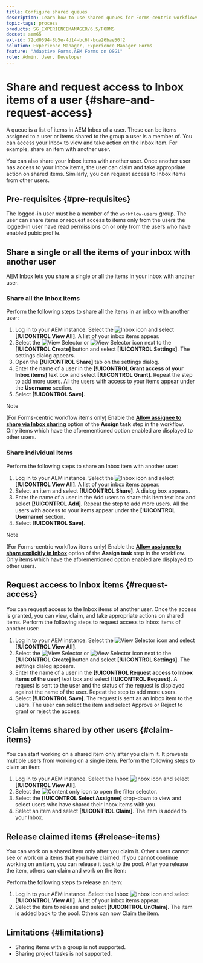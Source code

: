 ```yaml
---
title: Configure shared queues
description: Learn how to use shared queues for Forms-centric workflows on AEM Forms on OSGi.
topic-tags: process
products: SG_EXPERIENCEMANAGER/6.5/FORMS
docset: aem65
exl-id: 72cd0594-8b5e-4d14-bc6f-bca26bae50f2
solution: Experience Manager, Experience Manager Forms
feature: "Adaptive Forms,AEM Forms on OSGi"
role: Admin, User, Developer
---
```

# Share and request access to Inbox items of a user {#share-and-request-access}

A queue is a list of items in AEM Inbox of a user. These can be items assigned to a user or items shared to the group a user is a member of. You can access your Inbox to view and take action on the Inbox item. For example, share an item with another user.

You can also share your Inbox items with another user. Once another user has access to your Inbox items, the user can claim and take appropriate action on shared items. Similarly, you can request access to Inbox items from other users.

## Pre-requisites {#pre-requisites}

The logged-in user must be a member of the `workflow-users` group. The user can share items or request access to items only from the users the logged-in user have read permissions on or only from the users who have enabled pubic profile.

## Share a single or all the items of your inbox with another user

AEM Inbox lets you share a single or all the items in your inbox with another user.

### Share all the inbox items

Perform the following steps to share all the items in an inbox with another user:

1. Log in to your AEM instance. Select the ![Inbox](assets/bell.svg) icon and select **[!UICONTROL View All]**. A list of your inbox items appear.
1. Select the ![View Selector](assets/viewlist.svg) or ![View Selector](assets/calendar.svg) icon next to the **[!UICONTROL Create]** button and select **[!UICONTROL Settings]**. The settings dialog appears.
1. Open the **[!UICONTROL Share]** tab on the settings dialog.
1. Enter the name of a user in the **[!UICONTROL Grant access of your Inbox items]** text box and select **[!UICONTROL Grant]**. Repeat the step to add more users. All the users with access to your items appear under the **Username** section.
1. Select **[!UICONTROL Save]**.

>[!NOTE]
>
>(For Forms-centric workflow items only) Enable the **[Allow assignee to share via Inbox sharing](aem-forms-workflow-step-reference.md)** option of the **Assign task** step in the workflow. Only items which have the aforementioned option enabled are displayed to other users.

### Share individual items

Perform the following steps to share an Inbox item with another user:

1. Log in to your AEM instance. Select the ![Inbox](assets/bell.svg) icon and select **[!UICONTROL View All]**. A list of your inbox items appear.
1. Select an item and select **[!UICONTROL Share]**. A dialog box appears.
1. Enter the name of a user in the Add users to share this item text box and select **[!UICONTROL Add]**. Repeat the step to add more users. All the users with access to your items appear under the **[!UICONTROL Username]** section.
1. Select **[!UICONTROL Save]**.


>[!NOTE]
>
>(For Forms-centric workflow items only) Enable the **[Allow assignee to share explicitly in Inbox](aem-forms-workflow-step-reference.md)** option of the **Assign task** step in the workflow. Only items which have the aforementioned option enabled are displayed to other users.

## Request access to Inbox items {#request-access}

You can request access to the Inbox items of another user. Once the access is granted, you can view, claim, and take appropriate actions on shared items. Perform the following steps to request access to Inbox items of another user:

1. Log in to your AEM instance. Select the ![View Selector](assets/bell.svg) icon and select **[!UICONTROL View All]**.
1. Select the ![View Selector](assets/viewlist.svg) or ![View Selector](assets/calendar.svg) icon next to the **[!UICONTROL Create]** button and select **[!UICONTROL Settings]**. The settings dialog appears.
1. Enter the name of a user in the **[!UICONTROL Request access to Inbox items of the user]** text box and select **[!UICONTROL Request]**. A request is sent to the user and the status of the request is displayed against the name of the user. Repeat the step to add more users.
1. Select **[!UICONTROL Save]**. The request is sent as an Inbox item to the users. The user can select the item and select Approve or Reject to grant or reject the access.  


## Claim items shared by other users {#claim-items}

You can start working on a shared item only after you claim it. It prevents multiple users from working on a single item. Perform the following steps to claim an item:

1. Log in to your AEM instance. Select the Inbox ![Inbox](assets/bell.svg) icon and select **[!UICONTROL View All]**.
1. Select the ![Content only](assets/railleft.svg) icon to open the filter selector.
1. Select the **[!UICONTROL Select Assignee]** drop-down to view and select users who have shared their Inbox items with you.
1. Select an item and select **[!UICONTROL Claim]**. The item is added to your Inbox.

## Release claimed items {#release-items}

You can work on a shared item only after you claim it. Other users cannot see or work on a items that you have claimed. If you cannot continue working on an item, you can release it back to the pool.   After you release the item, others can claim and work on the item:

Perform the following steps to release an item:

1. Log in to your AEM instance. Select the Inbox ![Inbox](assets/bell.svg) icon and select **[!UICONTROL View All]**. A list of your inbox items appear.
1. Select the item to release and select **[!UICONTROL UnClaim]**. The item is added back to the pool. Others can now Claim the item.

## Limitations {#limitations}

* Sharing items with a group is not supported.
* Sharing project tasks is not supported.
